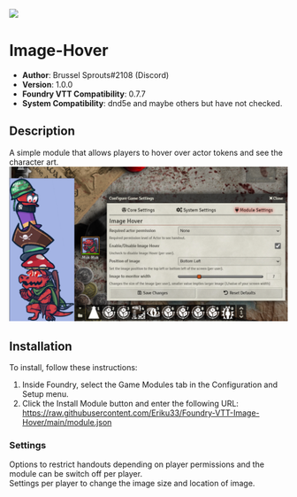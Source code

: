 ![](https://img.shields.io/badge/Foundry-v0.7.7-informational)

# Image-Hover

* **Author**: Brussel Sprouts#2108 (Discord)
* **Version**: 1.0.0
* **Foundry VTT Compatibility**: 0.7.7
* **System Compatibility**: dnd5e and maybe others but have not checked.

## Description
A simple module that allows players to hover over actor tokens and see the character art.
![preview](pics/image-hover-pic.PNG?raw=true)

## Installation
To install, follow these instructions:

1.  Inside Foundry, select the Game Modules tab in the Configuration and Setup menu.
2.  Click the Install Module button and enter the following URL: https://raw.githubusercontent.com/Eriku33/Foundry-VTT-Image-Hover/main/module.json

### Settings
Options to restrict handouts depending on player permissions and the module can be switch off per player.<br>
Settings per player to change the image size and location of image.
